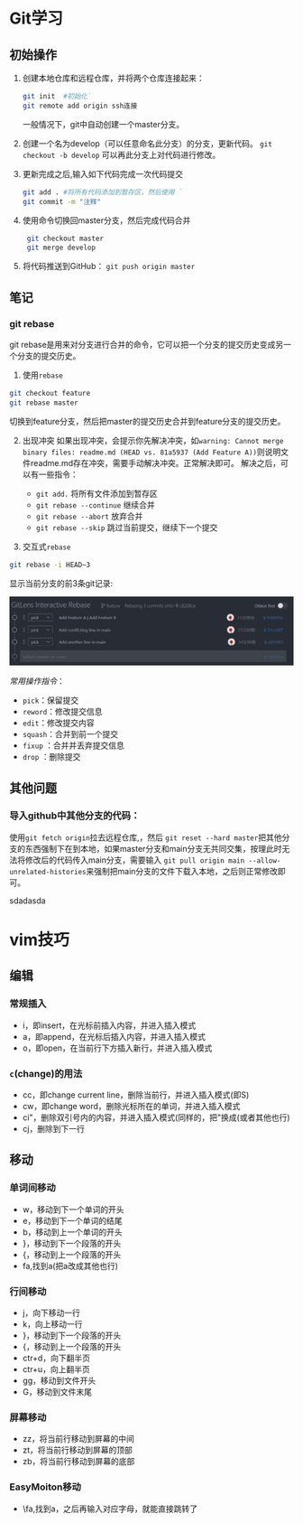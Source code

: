 # Git学习
## 初始操作
1. 创建本地仓库和远程仓库，并将两个仓库连接起来：
   ```bash
   git init  #初始化`
   git remote add origin ssh连接
   ```
   一般情况下，git中自动创建一个master分支。
2. 创建一个名为develop（可以任意命名此分支）的分支，更新代码。
   `git checkout -b develop`
   可以再此分支上对代码进行修改。

4. 更新完成之后,输入如下代码完成一次代码提交
    ```bash
   git add . #将所有代码添加到暂存区，然后使用 `
   git commit -m "注释"
    ```
    
5. 使用命令切换回master分支，然后完成代码合并
   ```bash
    git checkout master
    git merge develop
   ```

6. 将代码推送到GitHub：
   `git push origin master`

## 笔记
### git rebase
git rebase是用来对分支进行合并的命令，它可以把一个分支的提交历史变成另一个分支的提交历史。

1. 使用`rebase`
```bash
git checkout feature
git rebase master
```
切换到feature分支，然后把master的提交历史合并到feature分支的提交历史。

2. 出现冲突
如果出现冲突，会提示你先解决冲突，如`warning: Cannot merge binary files: readme.md (HEAD vs. 81a5937 (Add Feature A))`则说明文件readme.md存在冲突，需要手动解决冲突。正常解决即可。
解决之后，可以有一些指令：
   - `git add.` 将所有文件添加到暂存区
   - `git rebase --continue` 继续合并
   - `git rebase --abort` 放弃合并
   - `git rebase --skip` 跳过当前提交，继续下一个提交

3. 交互式`rebase`
```bash
git rebase -i HEAD~3
```
显示当前分支的前3条git记录:

![](pic/2025-04-15-23-28-46.png)

*常用操作指令*：
   - `pick`：保留提交
   - `reword`：修改提交信息
   - `edit`：修改提交内容
   - `squash`：合并到前一个提交
   - `fixup` ：合并并丢弃提交信息
   - `drop` ：删除提交



## 其他问题
### 导入github中其他分支的代码：
使用`git fetch origin`拉去远程仓库,，然后 `git reset --hard master`把其他分支的东西强制下在到本地，如果master分支和main分支无共同交集，按理此时无法将修改后的代码传入main分支，需要输入 `git pull origin main --allow-unrelated-histories`来强制把main分支的文件下载入本地，之后则正常修改即可。

sdadasda

# vim技巧
## 编辑
### 常规插入
- i，即insert，在光标前插入内容，并进入插入模式
- a，即append，在光标后插入内容，并进入插入模式
- o，即open，在当前行下方插入新行，并进入插入模式
 
### `c`(change)的用法
- cc，即change current line，删除当前行，并进入插入模式(即S)
- cw，即change word，删除光标所在的单词，并进入插入模式
- ci"，删除双引号内的内容，并进入插入模式(同样的，把"换成(或者其他也行)
- cj，删除到下一行
 

## 移动
### 单词间移动
- w，移动到下一个单词的开头
- e，移动到下一个单词的结尾
- b，移动到上一个单词的开头
- }，移动到下一个段落的开头
- {，移动到上一个段落的开头
- fa,找到a(把a改成其他也行)

### 行间移动
- j，向下移动一行
- k，向上移动一行
- }，移动到下一个段落的开头
- {，移动到上一个段落的开头
- ctr+d，向下翻半页
- ctr+u，向上翻半页
- gg，移动到文件开头
- G，移动到文件末尾

### 屏幕移动
- zz，将当前行移动到屏幕的中间
- zt，将当前行移动到屏幕的顶部
- zb，将当前行移动到屏幕的底部

### EasyMoiton移动
- \\fa,找到a，之后再输入对应字母，就能直接跳转了

